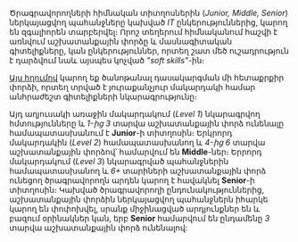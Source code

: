 Ծրագրավորողների հիմնական տիտղոսներին (_Junior, Middle, Senior_) ներկայացվող պահանջները կախված _IT_ ընկերություններից, կարող են զգալիորեն տարբերվել։ Որոշ տեղերում հիմնականում հաշվի է առնվում աշխատանքային փորձը և մասնագիտական գիտելիքները, կան ընկերություններ, որտեղ շատ մեծ ուշադրություն է դարձվում նաև այսպես կոչված _"soft skills"_-ին։

[Այս հղումով](https://www.sijinjoseph.com/programmer-competency-matrix/) կարող եք ծանոթանալ դասակարգման մի հետաքրքիր փորձի, որտեղ տրված է յուրաքանչյուր մակարդակի համար անհրաժեշտ գիտելիքների նկարագրությունը։

Այդ աղյուսակի առաջին մակարդակում (_Level 1_) նկարագրվող հմտությունները և _1-ից 3_ տարվա աշխատանքային փորձ ունենալը համապատասխանում է **Junior**-ի տիտղոսին։ Երկրորդ մակարդակին (_Level 2_) համապատասխանող և _4-ից 6_ տարվա աշխատանքային փորձով՝ համարվում են **Middle**-ներ։ Երրորդ մակարդակում (_Level 3_) նկարագրված պահանջներին համապատասխանող և _6+_ տարիների աշխատանքային փորձ ունեցող ծրագրավորողն արդեն կարող է հավակնել **Senior**-ի տիտղոսին։ Կախված ծրագրավորողի ընդունակություններից, աշխատանքային փորձին ներկայացվող պահանջներն իհարկե կարող են փոփոխվել, սրանք միջինացված արդյունքներ են և բազում օրինակներ կան, երբ **Senior** համարվում են ընդամենը _3_ տարվա աշխատանքային փորձ ունենալով:
